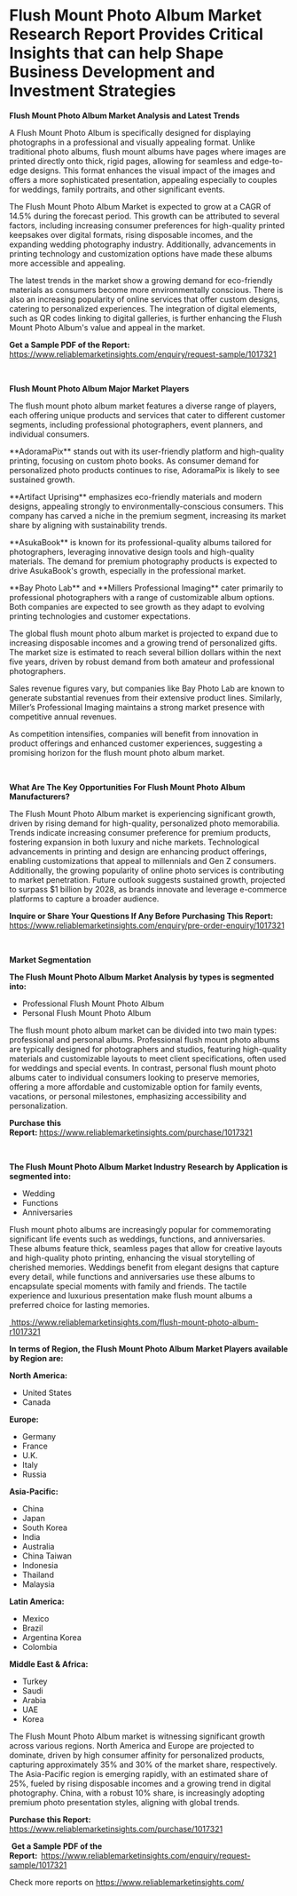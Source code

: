 <p><h1>Flush Mount Photo Album Market Research Report Provides Critical Insights that can help Shape Business Development and Investment Strategies</h1></p><p><strong>Flush Mount Photo Album Market Analysis and Latest Trends</strong></p>
<p><p>A Flush Mount Photo Album is specifically designed for displaying photographs in a professional and visually appealing format. Unlike traditional photo albums, flush mount albums have pages where images are printed directly onto thick, rigid pages, allowing for seamless and edge-to-edge designs. This format enhances the visual impact of the images and offers a more sophisticated presentation, appealing especially to couples for weddings, family portraits, and other significant events.</p><p>The Flush Mount Photo Album Market is expected to grow at a CAGR of 14.5% during the forecast period. This growth can be attributed to several factors, including increasing consumer preferences for high-quality printed keepsakes over digital formats, rising disposable incomes, and the expanding wedding photography industry. Additionally, advancements in printing technology and customization options have made these albums more accessible and appealing. </p><p>The latest trends in the market show a growing demand for eco-friendly materials as consumers become more environmentally conscious. There is also an increasing popularity of online services that offer custom designs, catering to personalized experiences. The integration of digital elements, such as QR codes linking to digital galleries, is further enhancing the Flush Mount Photo Album's value and appeal in the market.</p></p>
<p><strong>Get a Sample PDF of the Report:&nbsp;</strong> <a href="https://www.reliablemarketinsights.com/enquiry/request-sample/1017321?utm_campaign=2385&utm_medium=2&utm_source=Github&utm_content=ia&utm_term=08022025&utm_id=flush-mount-photo-album">https://www.reliablemarketinsights.com/enquiry/request-sample/1017321</a></p>
<p>&nbsp;</p>
<p><strong>Flush Mount Photo Album Major Market Players</strong></p>
<p><p>The flush mount photo album market features a diverse range of players, each offering unique products and services that cater to different customer segments, including professional photographers, event planners, and individual consumers. </p><p>**AdoramaPix** stands out with its user-friendly platform and high-quality printing, focusing on custom photo books. As consumer demand for personalized photo products continues to rise, AdoramaPix is likely to see sustained growth. </p><p>**Artifact Uprising** emphasizes eco-friendly materials and modern designs, appealing strongly to environmentally-conscious consumers. This company has carved a niche in the premium segment, increasing its market share by aligning with sustainability trends.</p><p>**AsukaBook** is known for its professional-quality albums tailored for photographers, leveraging innovative design tools and high-quality materials. The demand for premium photography products is expected to drive AsukaBook's growth, especially in the professional market.</p><p>**Bay Photo Lab** and **Millers Professional Imaging** cater primarily to professional photographers with a range of customizable album options. Both companies are expected to see growth as they adapt to evolving printing technologies and customer expectations.</p><p>The global flush mount photo album market is projected to expand due to increasing disposable incomes and a growing trend of personalized gifts. The market size is estimated to reach several billion dollars within the next five years, driven by robust demand from both amateur and professional photographers.</p><p>Sales revenue figures vary, but companies like Bay Photo Lab are known to generate substantial revenues from their extensive product lines. Similarly, Miller’s Professional Imaging maintains a strong market presence with competitive annual revenues.</p><p>As competition intensifies, companies will benefit from innovation in product offerings and enhanced customer experiences, suggesting a promising horizon for the flush mount photo album market.</p></p>
<p>&nbsp;</p>
<p><strong>What Are The Key Opportunities For Flush Mount Photo Album Manufacturers?</strong></p>
<p><p>The Flush Mount Photo Album market is experiencing significant growth, driven by rising demand for high-quality, personalized photo memorabilia. Trends indicate increasing consumer preference for premium products, fostering expansion in both luxury and niche markets. Technological advancements in printing and design are enhancing product offerings, enabling customizations that appeal to millennials and Gen Z consumers. Additionally, the growing popularity of online photo services is contributing to market penetration. Future outlook suggests sustained growth, projected to surpass $1 billion by 2028, as brands innovate and leverage e-commerce platforms to capture a broader audience.</p></p>
<p><strong>Inquire or Share Your Questions If Any Before Purchasing This Report:</strong> <a href="https://www.reliablemarketinsights.com/enquiry/pre-order-enquiry/1017321?utm_campaign=2385&utm_medium=2&utm_source=Github&utm_content=ia&utm_term=08022025&utm_id=flush-mount-photo-album">https://www.reliablemarketinsights.com/enquiry/pre-order-enquiry/1017321</a></p>
<p>&nbsp;</p>
<p><strong>Market Segmentation</strong></p>
<p><strong>The Flush Mount Photo Album Market Analysis by types is segmented into:</strong></p>
<p><ul><li>Professional Flush Mount Photo Album</li><li>Personal Flush Mount Photo Album</li></ul></p>
<p><p>The flush mount photo album market can be divided into two main types: professional and personal albums. Professional flush mount photo albums are typically designed for photographers and studios, featuring high-quality materials and customizable layouts to meet client specifications, often used for weddings and special events. In contrast, personal flush mount photo albums cater to individual consumers looking to preserve memories, offering a more affordable and customizable option for family events, vacations, or personal milestones, emphasizing accessibility and personalization.</p></p>
<p><strong>Purchase this Report:&nbsp;</strong><a href="https://www.reliablemarketinsights.com/purchase/1017321?utm_campaign=2385&utm_medium=2&utm_source=Github&utm_content=ia&utm_term=08022025&utm_id=flush-mount-photo-album">https://www.reliablemarketinsights.com/purchase/1017321</a></p>
<p>&nbsp;</p>
<p><strong>The Flush Mount Photo Album Market Industry Research by Application is segmented into:</strong></p>
<p><ul><li>Wedding</li><li>Functions</li><li>Anniversaries</li></ul></p>
<p><p>Flush mount photo albums are increasingly popular for commemorating significant life events such as weddings, functions, and anniversaries. These albums feature thick, seamless pages that allow for creative layouts and high-quality photo printing, enhancing the visual storytelling of cherished memories. Weddings benefit from elegant designs that capture every detail, while functions and anniversaries use these albums to encapsulate special moments with family and friends. The tactile experience and luxurious presentation make flush mount albums a preferred choice for lasting memories.</p></p>
<p><a href="https://www.reliablemarketinsights.com/flush-mount-photo-album-r1017321?utm_campaign=2385&utm_medium=2&utm_source=Github&utm_content=ia&utm_term=08022025&utm_id=flush-mount-photo-album">&nbsp;https://www.reliablemarketinsights.com/flush-mount-photo-album-r1017321</a></p>
<p><strong>In terms of Region, the Flush Mount Photo Album Market Players available by Region are:</strong></p>
<p>
    <p> <strong> North America: </strong>
        <ul>
            <li>United States</li>
            <li>Canada</li>
        </ul>
        </p> 
    <p> <strong> Europe: </strong>
        <ul>
            <li>Germany</li>
            <li>France</li>
            <li>U.K.</li>
            <li>Italy</li>
            <li>Russia</li>
        </ul>
        </p> 
    <p> <strong> Asia-Pacific: </strong>
        <ul>
            <li>China</li>
            <li>Japan</li>
            <li>South Korea</li>
            <li>India</li>
            <li>Australia</li>
            <li>China Taiwan</li>
            <li>Indonesia</li>
            <li>Thailand</li>
            <li>Malaysia</li>
        </ul>
        </p> 
    <p> <strong> Latin America: </strong>
        <ul>
            <li>Mexico</li>
            <li>Brazil</li>
            <li>Argentina Korea</li>
            <li>Colombia</li>
        </ul>
        </p> 
    <p> <strong> Middle East & Africa: </strong>
        <ul>
            <li>Turkey</li>
            <li>Saudi</li>
            <li>Arabia</li>
            <li>UAE</li>
            <li>Korea</li>
        </ul>
    </p>
    </p>
<p><p>The Flush Mount Photo Album market is witnessing significant growth across various regions. North America and Europe are projected to dominate, driven by high consumer affinity for personalized products, capturing approximately 35% and 30% of the market share, respectively. The Asia-Pacific region is emerging rapidly, with an estimated share of 25%, fueled by rising disposable incomes and a growing trend in digital photography. China, with a robust 10% share, is increasingly adopting premium photo presentation styles, aligning with global trends.</p></p>
<p><strong>Purchase this Report: </strong><a href="https://www.reliablemarketinsights.com/purchase/1017321?utm_campaign=2385&utm_medium=2&utm_source=Github&utm_content=ia&utm_term=08022025&utm_id=flush-mount-photo-album">https://www.reliablemarketinsights.com/purchase/1017321</a></p>
<p>&nbsp;<strong>Get a Sample PDF of the Report:&nbsp;&nbsp;</strong><a href="https://www.reliablemarketinsights.com/enquiry/request-sample/1017321?utm_campaign=2385&utm_medium=2&utm_source=Github&utm_content=ia&utm_term=08022025&utm_id=flush-mount-photo-album">https://www.reliablemarketinsights.com/enquiry/request-sample/1017321</a></p>
<p><strong></strong></p>
<p>Check more reports on <a href="https://www.reliablemarketinsights.com/?utm_campaign=2385&utm_medium=2&utm_source=Github&utm_content=ia&utm_term=08022025&utm_id=flush-mount-photo-album">https://www.reliablemarketinsights.com/</a></p>